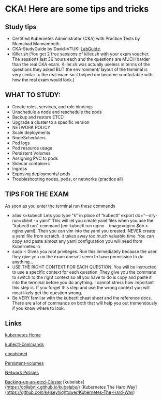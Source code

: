 # CKA! Here are some tips and tricks

## Study tips
- Certified Kubernetes Administrator (CKA) with Practice Tests by Mumshad Mannambeth.
- CKA-StudyGuide by David-VTUK: [LabGuide](https://github.com/David-VTUK/CKA-StudyGuide/tree/master/LabGuide).
- Killer.sh (You get 2 free sessions of killer.sh with your exam voucher. The sessions last 36 hours each and the questions are MUCH harder than the real CKA exam. Killer.sh was actually useless in terms of the questions they asked BUT the environment/ layout of the terminal is very similar to the real exam so it helped me become comfortable with how the real exam would look.)

## WHAT TO STUDY:
- Create roles, services, and role bindings
- Unschedule a node and reschedule the pods
- Backup and restore ETCD
- Upgrade a cluster to a specific version
- NETWORK POLICY
- Scale deployments
- NodeSchedulers
- Pod logs
- Pod resource usage
- Persistent Volumes
- Assigning PVC to pods
- Sidecar containers
- Ingress
- Exposing deployments/ pods
- Troubleshooting nodes, pods, or networks (practice all)

## TIPS FOR THE EXAM
As soon as you enter the terminal run these commands
- alias k=kubectl Lets you type "k" in place of "kubectl"
export do="--dry-run=client -o yaml" This will let you create yaml files when you use the "kubectl run" command [ex: kubectl run nginx --image=nginx $do > nginx.yaml]. Then you can vim into the yaml you created. NEVER create a yaml file from scratch. It takes away too much valuable time. You can copy and paste almost any yaml configuration you will need from Kubernetes.io
- sudo -i Gives you root privileges. Run this immediately because the user they give you on the exam doesn't seem to have permission to do anything...
- USE THE RIGHT CONTEXT FOR EACH QUESTION. You will be instructed to use a specific context for each question. They give you the command to switch to the right context so all you have to do is copy and paste it into the terminal before you do anything. I cannot stress how important this step is. If you forget this step and use the wrong context you will most likely get the question wrong.
- Be VERY familiar with the kubectl cheat sheet and the reference docs. There are a lot of commands on both that will help you out tremendously if you know where to look.

## Links
[kubernetes Home](https://kubernetes.io/docs/home/)

[kubectl-commands](https://kubernetes.io/docs/reference/generated/kubectl/kubectl-commands)

[cheatsheet](https://kubernetes.io/docs/reference/kubectl/cheatsheet/)

[Persistent-volumes](https://kubernetes.io/docs/concepts/storage/persistent-volumes/#persistent-volumes)

[Network Policies](https://kubernetes.io/docs/concepts/services-networking/network-policies/)

[Backing-up-an-etcd-Cluster](https://kubernetes.io/docs/tasks/administer-cluster/configure-upgrade-etcd/#backing-up-an-etcd-cluster)
[kubelabs] (https://collabnix.github.io/kubelabs/)
[Kubernetes The Hard Way] (https://github.com/kelseyhightower/Kubernetes-The-Hard-Way) 
